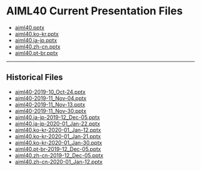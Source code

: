 <!--
This is a machine generated file,
and should not be edited,
as it will be overwritten with future updates.

If you have questions around this process
please contact Scott Cate
-->

# AIML40 Current Presentation Files

- [aiml40.pptx](https://globaleventcdn.blob.core.windows.net/assets/aiml/aiml40/aiml40.pptx)
- [aiml40.ko-kr.pptx](https://globaleventcdn.blob.core.windows.net/assets/aiml/aiml40/aiml40.ko-kr.pptx)
- [aiml40.ja-jp.pptx](https://globaleventcdn.blob.core.windows.net/assets/aiml/aiml40/aiml40.ja-jp.pptx)
- [aiml40.zh-cn.pptx](https://globaleventcdn.blob.core.windows.net/assets/aiml/aiml40/aiml40.zh-cn.pptx)
- [aiml40.pt-br.pptx](https://globaleventcdn.blob.core.windows.net/assets/aiml/aiml40/aiml40.pt-br.pptx)
---
## Historical Files
- [aiml40-2019-10_Oct-24.pptx](https://globaleventcdn.blob.core.windows.net/assets/aiml/aiml40/aiml40-2019-10_Oct-24.pptx)
- [aiml40-2019-11_Nov-04.pptx](https://globaleventcdn.blob.core.windows.net/assets/aiml/aiml40/aiml40-2019-11_Nov-04.pptx)
- [aiml40-2019-11_Nov-13.pptx](https://globaleventcdn.blob.core.windows.net/assets/aiml/aiml40/aiml40-2019-11_Nov-13.pptx)
- [aiml40-2019-11_Nov-30.pptx](https://globaleventcdn.blob.core.windows.net/assets/aiml/aiml40/aiml40-2019-11_Nov-30.pptx)
- [aiml40.ja-jp-2019-12_Dec-05.pptx](https://globaleventcdn.blob.core.windows.net/assets/aiml/aiml40/aiml40.ja-jp-2019-12_Dec-05.pptx)
- [aiml40.ja-jp-2020-01_Jan-22.pptx](https://globaleventcdn.blob.core.windows.net/assets/aiml/aiml40/aiml40.ja-jp-2020-01_Jan-22.pptx)
- [aiml40.ko-kr-2020-01_Jan-12.pptx](https://globaleventcdn.blob.core.windows.net/assets/aiml/aiml40/aiml40.ko-kr-2020-01_Jan-12.pptx)
- [aiml40.ko-kr-2020-01_Jan-21.pptx](https://globaleventcdn.blob.core.windows.net/assets/aiml/aiml40/aiml40.ko-kr-2020-01_Jan-21.pptx)
- [aiml40.ko-kr-2020-01_Jan-30.pptx](https://globaleventcdn.blob.core.windows.net/assets/aiml/aiml40/aiml40.ko-kr-2020-01_Jan-30.pptx)
- [aiml40.pt-br-2019-12_Dec-05.pptx](https://globaleventcdn.blob.core.windows.net/assets/aiml/aiml40/aiml40.pt-br-2019-12_Dec-05.pptx)
- [aiml40.zh-cn-2019-12_Dec-05.pptx](https://globaleventcdn.blob.core.windows.net/assets/aiml/aiml40/aiml40.zh-cn-2019-12_Dec-05.pptx)
- [aiml40.zh-cn-2020-01_Jan-12.pptx](https://globaleventcdn.blob.core.windows.net/assets/aiml/aiml40/aiml40.zh-cn-2020-01_Jan-12.pptx)


